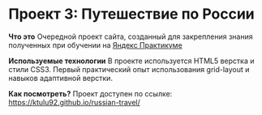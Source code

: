 # Проект 3: Путешествие по России

**Что это**
Очередной проект сайта, созданный для закрепления знания полученных при обучении на [Яндекс Практикуме ](https://praktikum.yandex.ru/profile/web/) 

**Используемые технологии**
В проекте используется HTML5 верстка и стили CSS3.
Первый практический опыт использования grid-layout  и навыков адаптивной верстки.

**Как посмотреть?**
Проект доступен по ссылке: https://ktulu92.github.io/russian-travel/

